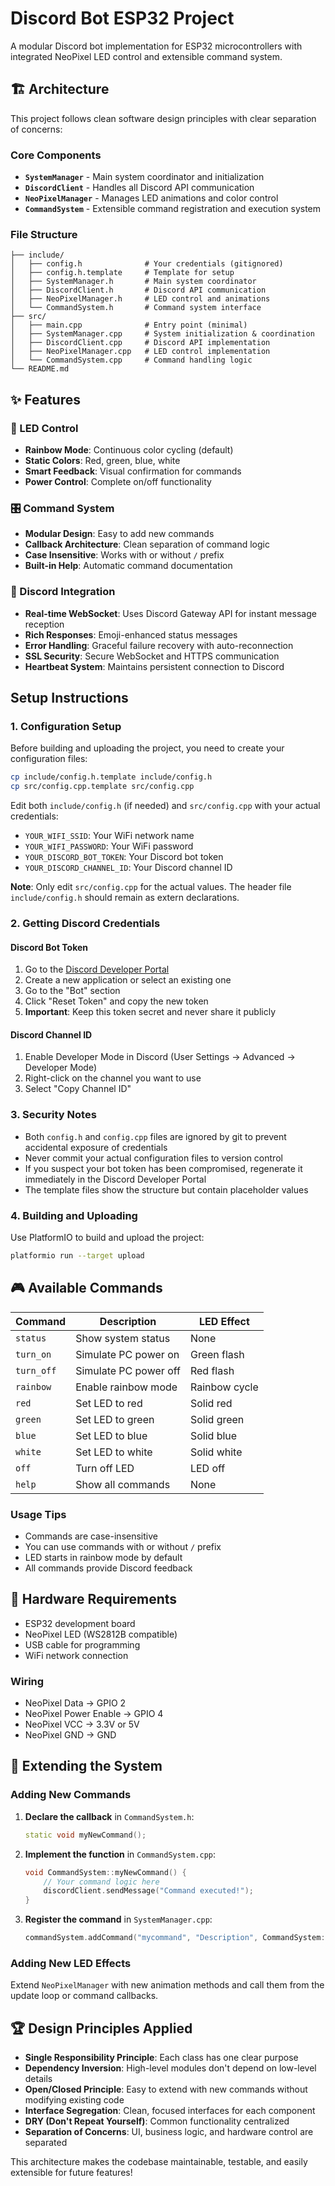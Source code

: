# Discord Bot ESP32 Project

A modular Discord bot implementation for ESP32 microcontrollers with integrated NeoPixel LED control and extensible command system.

## 🏗️ Architecture

This project follows clean software design principles with clear separation of concerns:

### Core Components

- **`SystemManager`** - Main system coordinator and initialization
- **`DiscordClient`** - Handles all Discord API communication
- **`NeoPixelManager`** - Manages LED animations and color control
- **`CommandSystem`** - Extensible command registration and execution system

### File Structure

```
├── include/
│   ├── config.h              # Your credentials (gitignored)
│   ├── config.h.template     # Template for setup
│   ├── SystemManager.h       # Main system coordinator
│   ├── DiscordClient.h       # Discord API communication
│   ├── NeoPixelManager.h     # LED control and animations
│   └── CommandSystem.h       # Command system interface
├── src/
│   ├── main.cpp              # Entry point (minimal)
│   ├── SystemManager.cpp     # System initialization & coordination
│   ├── DiscordClient.cpp     # Discord API implementation
│   ├── NeoPixelManager.cpp   # LED control implementation
│   └── CommandSystem.cpp     # Command handling logic
└── README.md
```

## ✨ Features

### 🌈 LED Control
- **Rainbow Mode**: Continuous color cycling (default)
- **Static Colors**: Red, green, blue, white
- **Smart Feedback**: Visual confirmation for commands
- **Power Control**: Complete on/off functionality

### 🎛️ Command System
- **Modular Design**: Easy to add new commands
- **Callback Architecture**: Clean separation of command logic
- **Case Insensitive**: Works with or without `/` prefix
- **Built-in Help**: Automatic command documentation

### 📡 Discord Integration
- **Real-time WebSocket**: Uses Discord Gateway API for instant message reception
- **Rich Responses**: Emoji-enhanced status messages
- **Error Handling**: Graceful failure recovery with auto-reconnection
- **SSL Security**: Secure WebSocket and HTTPS communication
- **Heartbeat System**: Maintains persistent connection to Discord

## Setup Instructions

### 1. Configuration Setup

Before building and uploading the project, you need to create your configuration files:

```bash
cp include/config.h.template include/config.h
cp src/config.cpp.template src/config.cpp
```

Edit both `include/config.h` (if needed) and `src/config.cpp` with your actual credentials:

- `YOUR_WIFI_SSID`: Your WiFi network name
- `YOUR_WIFI_PASSWORD`: Your WiFi password  
- `YOUR_DISCORD_BOT_TOKEN`: Your Discord bot token
- `YOUR_DISCORD_CHANNEL_ID`: Your Discord channel ID

**Note**: Only edit `src/config.cpp` for the actual values. The header file `include/config.h` should remain as extern declarations.

### 2. Getting Discord Credentials

#### Discord Bot Token

1. Go to the [Discord Developer Portal](https://discord.com/developers/applications)
2. Create a new application or select an existing one
3. Go to the "Bot" section
4. Click "Reset Token" and copy the new token
5. **Important**: Keep this token secret and never share it publicly

#### Discord Channel ID

1. Enable Developer Mode in Discord (User Settings → Advanced → Developer Mode)
2. Right-click on the channel you want to use
3. Select "Copy Channel ID"

### 3. Security Notes

- Both `config.h` and `config.cpp` files are ignored by git to prevent accidental exposure of credentials
- Never commit your actual configuration files to version control
- If you suspect your bot token has been compromised, regenerate it immediately in the Discord Developer Portal
- The template files show the structure but contain placeholder values

### 4. Building and Uploading

Use PlatformIO to build and upload the project:

```bash
platformio run --target upload
```

## 🎮 Available Commands

| Command | Description | LED Effect |
|---------|-------------|------------|
| `status` | Show system status | None |
| `turn_on` | Simulate PC power on | Green flash |
| `turn_off` | Simulate PC power off | Red flash |
| `rainbow` | Enable rainbow mode | Rainbow cycle |
| `red` | Set LED to red | Solid red |
| `green` | Set LED to green | Solid green |
| `blue` | Set LED to blue | Solid blue |
| `white` | Set LED to white | Solid white |
| `off` | Turn off LED | LED off |
| `help` | Show all commands | None |

### Usage Tips
- Commands are case-insensitive
- You can use commands with or without `/` prefix
- LED starts in rainbow mode by default
- All commands provide Discord feedback

## 🔧 Hardware Requirements

- ESP32 development board
- NeoPixel LED (WS2812B compatible)
- USB cable for programming
- WiFi network connection

### Wiring
- NeoPixel Data → GPIO 2
- NeoPixel Power Enable → GPIO 4
- NeoPixel VCC → 3.3V or 5V
- NeoPixel GND → GND

## 🚀 Extending the System

### Adding New Commands

1. **Declare the callback** in `CommandSystem.h`:
   ```cpp
   static void myNewCommand();
   ```

2. **Implement the function** in `CommandSystem.cpp`:
   ```cpp
   void CommandSystem::myNewCommand() {
       // Your command logic here
       discordClient.sendMessage("Command executed!");
   }
   ```

3. **Register the command** in `SystemManager.cpp`:
   ```cpp
   commandSystem.addCommand("mycommand", "Description", CommandSystem::myNewCommand);
   ```

### Adding New LED Effects

Extend `NeoPixelManager` with new animation methods and call them from the update loop or command callbacks.

## 🏆 Design Principles Applied

- **Single Responsibility Principle**: Each class has one clear purpose
- **Dependency Inversion**: High-level modules don't depend on low-level details
- **Open/Closed Principle**: Easy to extend with new commands without modifying existing code
- **Interface Segregation**: Clean, focused interfaces for each component
- **DRY (Don't Repeat Yourself)**: Common functionality centralized
- **Separation of Concerns**: UI, business logic, and hardware control are separated

This architecture makes the codebase maintainable, testable, and easily extensible for future features!
